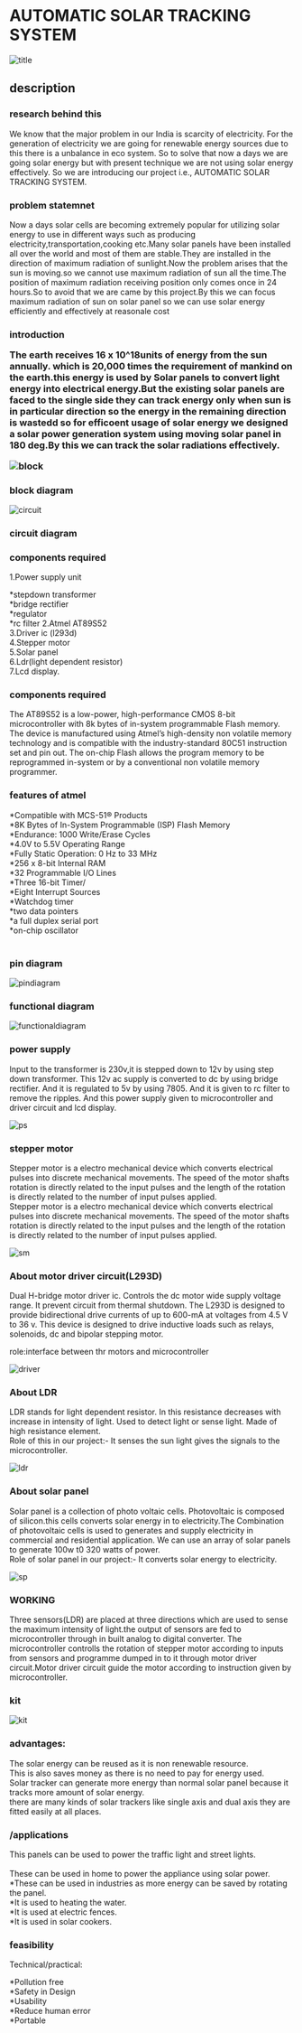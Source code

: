 # AUTOMATIC SOLAR TRACKING SYSTEM
![title](https://user-images.githubusercontent.com/53783352/71556598-e1b23100-2a60-11ea-8b71-2ebe52138442.jpg)

 <h2>description</h2>
<h3>research behind this</h3>
<p>We know that the major problem in  our India is scarcity of electricity. For the generation of electricity we are going for renewable energy sources due to this there is a unbalance in eco system.
So to solve that now a days we are going solar energy but with present technique we are not using solar energy effectively.
So we are introducing our project i.e., AUTOMATIC SOLAR TRACKING SYSTEM.</p>
<h3>problem statemnet</h3>
 <p>Now a days solar cells are becoming extremely popular for utilizing solar energy to use in different ways such as producing electricity,transportation,cooking etc.Many solar panels have been installed all over the world and most of them are stable.They are installed in the direction of maximum radiation of sunlight.Now the problem arises that the sun is moving.so we cannot use maximum radiation of sun all the time.The position of maximum radiation receiving position only comes once in 24 hours.So to avoid that we are came by this project.By this we can focus maximum radiation of sun on solar panel so we can use solar energy efficiently and effectively at reasonale cost</p>
 <h3>introduction</p>
 </p>The earth receives 16 x 10^18units of energy from the sun annually. which is 20,000 times the requirement of mankind on the earth.this energy is used by Solar panels to convert light energy into electrical energy.But the existing solar panels are faced to the  single side they can track energy only when sun is in particular direction so the energy in the remaining direction is wastedd so for efficoent usage of solar energy we designed a solar power generation system using moving  solar panel in 180 deg.By this we can track the solar radiations effectively.</p>
 

![block](https://user-images.githubusercontent.com/53783352/71556551-24bfd480-2a60-11ea-9927-90d5e5a6ecf5.jpg)
<h3>block diagram</h3>

 
 
 ![circuit](https://user-images.githubusercontent.com/53783352/71556539-e75b4700-2a5f-11ea-894d-df334605d8ea.jpg)
 <h3>circuit diagram</h3>

 <h3>components required</h3>
 1.Power supply unit
     
   *stepdown transformer<br/>
   *bridge rectifier<br/>
   *regulator<br/>
   *rc filter
2.Atmel AT89S52
<br/>
3.Driver ic (l293d)
<br/>
4.Stepper motor
<br/>
5.Solar panel
<br/>
6.Ldr(light dependent resistor)
<br/>
7.Lcd display.
<h3>components required</h3>
 <p>The AT89S52 is a low-power, high-performance CMOS 8-bit microcontroller with 8k bytes of in-system programmable Flash memory.
 The device is manufactured using Atmel’s high-density non volatile memory technology and is compatible with the industry-standard 80C51 instruction set and pin out. The on-chip Flash allows the program memory to be reprogrammed in-system or by a conventional non volatile memory programmer.</p>
 <h3> features of atmel</h3>
 *Compatible with MCS-51® Products
 <br/>
*8K Bytes of In-System Programmable (ISP) Flash Memory
<br/>
*Endurance: 1000 Write/Erase Cycles
<br/>
*4.0V to 5.5V Operating Range
<br/>
*Fully Static Operation: 0 Hz to 33 MHz
<br/>
*256 x 8-bit Internal RAM
<br/>
*32 Programmable I/O Lines
<br/>
*Three 16-bit Timer/
<br/>
*Eight Interrupt Sources
<br/>
*Watchdog timer
<br/>
 *two data pointers
 <br/>
*a full duplex serial port
<br/>
*on-chip oscillator
<br/><br/>
<h3>pin diagram</h3>

![pindiagram](https://user-images.githubusercontent.com/53783352/71556792-b3cdec00-2a62-11ea-8983-ae6b725e630e.jpg)

<h3>functional diagram</h3>

![functionaldiagram](https://user-images.githubusercontent.com/53783352/71556814-ebd52f00-2a62-11ea-941a-418c3283d09e.jpg)



<h3>power supply</h3>
  <p>Input to the transformer is 230v,it is stepped down to 12v by using step down transformer.
This 12v ac supply is converted to dc by using bridge rectifier.
And it is regulated to 5v by using 7805.
And it is given to rc filter to remove the ripples.
And this power supply given to microcontroller and driver circuit and lcd display.<p>
 
 
![ps](https://user-images.githubusercontent.com/53783352/71556771-779a8b80-2a62-11ea-9205-6c2b4d361455.jpg)


  <h3>stepper motor</h3>
  <p>Stepper motor is a electro mechanical device which converts electrical pulses into discrete mechanical movements.
The speed of the motor shafts rotation is directly related to the input pulses and the length of the rotation is directly related to the number of input pulses applied.
<br/>
Stepper motor is a electro mechanical device which converts electrical pulses into discrete mechanical movements.
The speed of the motor shafts rotation is directly related to the input pulses and the length of the rotation is directly related to the number of input pulses applied.
</p>

![sm](https://user-images.githubusercontent.com/53783352/71556783-96991d80-2a62-11ea-8d74-d630e8036e6c.jpg)

<h3>About motor driver circuit(L293D)</h3>
<p>Dual H-bridge motor driver ic.
Controls the dc motor 
 wide supply voltage range.
It prevent circuit from thermal shutdown. 
The L293D is designed to provide bidirectional drive currents of up to 600-mA at voltages from 4.5 V to 36 v.
This device is designed to drive inductive loads such as relays, solenoids, dc and bipolar stepping motor.
<br/>

role:interface between thr motors and microcontroller</p>
 ![driver](https://user-images.githubusercontent.com/53783352/71556611-f989b500-2a60-11ea-99cb-847b420da542.jpg)

<h3>About LDR</h3>
<p>LDR stands for light dependent resistor.
In this resistance decreases with increase in intensity of  light.
Used to detect light or sense light.
Made of high resistance element.
  <br/>
    Role of this in our project:-
It senses the sun light gives the signals to the microcontroller.</p>

![ldr](https://user-images.githubusercontent.com/53783352/71556717-c693f100-2a61-11ea-807f-5014122abf1d.jpg)


<h3>About solar panel</h3>
<p>Solar panel is a collection of photo voltaic cells.
Photovoltaic is composed of silicon.this cells
  converts solar energy in to electricity.The
Combination  of photovoltaic cells is used to generates and supply electricity in commercial and residential application.
We can use an array of solar panels to generate 100w t0 320 watts of power.
  <br/>
  Role of solar panel in our project:-
It converts  solar energy to electricity.
</p>


![sp](https://user-images.githubusercontent.com/53783352/71556748-3d30ee80-2a62-11ea-8666-24b8a2373768.jpg)

<h3>WORKING</h3>
<p>Three sensors(LDR) are placed at three directions which are used to sense  the  maximum intensity of light.the output of sensors are fed to microcontroller through in built analog to digital converter.
The microcontroller controlls the rotation of stepper motor according to inputs from sensors and programme dumped in to it through motor driver circuit.Motor driver circuit guide the motor according to instruction given by microcontroller.
</p>
<h3>kit</h3>

![kit](https://user-images.githubusercontent.com/53783352/71556823-08716700-2a63-11ea-86b6-cb924eb1b358.jpg)


<h3>advantages:</h3>
<p>The solar energy can be reused as it is non renewable resource.  <br/>
This is also saves money as there is no need to pay for energy used.  <br/>
Solar tracker can generate more energy than normal solar panel because it tracks more amount of solar energy.  <br/>
there are many kinds of solar trackers like single axis and dual axis they are fitted easily at all places.  <br/></p>
<h3>/applications</h3>
<p>This panels can be used to power the traffic light and street lights.<br/><br/>
These can be used in  home to power the appliance using  solar power.<br/>
*These can be used in industries as more energy can be saved by rotating the panel.<br/>
*It is used to heating the  water.<br/>
*It is used at electric fences.<br/>
*It is used in solar cookers.<br/></p>

<h3>feasibility</h3>
<p>Technical/practical:
     
   *Pollution free <br/>
   *Safety in Design <br/>
   *Usability  <br/>
   *Reduce human error <br/>
   *Portable <br/>
  <br/></p>









 

